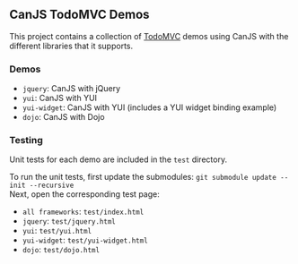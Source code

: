 ## CanJS TodoMVC Demos

This project contains a collection of [TodoMVC](https://github.com/addyosmani/todomvc/) demos using CanJS with the different libraries that it supports.

### Demos

- `jquery`: CanJS with jQuery
- `yui`: CanJS with YUI
- `yui-widget`: CanJS with YUI (includes a YUI widget binding example)
- `dojo`: CanJS with Dojo

### Testing

Unit tests for each demo are included in the `test` directory.

To run the unit tests, first update the submodules: `git submodule update --init --recursive`  
Next, open the corresponding test page:

- `all frameworks`: `test/index.html`
- `jquery`: `test/jquery.html`
- `yui`: `test/yui.html`
- `yui-widget`: `test/yui-widget.html`
- `dojo`: `test/dojo.html`

